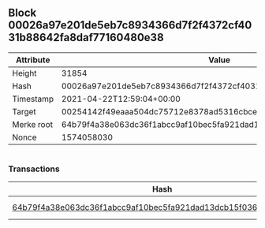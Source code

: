 ## Block 00026a97e201de5eb7c8934366d7f2f4372cf4031b88642fa8daf77160480e38

Attribute | Value
--- | ---
Height | 31854
Hash | 00026a97e201de5eb7c8934366d7f2f4372cf4031b88642fa8daf77160480e38
Timestamp | 2021-04-22T12:59:04+00:00
Target | 00254142f49eaaa504dc75712e8378ad5316cbcead634704b3734b6271167cc4
Merke root | 64b79f4a38e063dc36f1abcc9af10bec5fa921dad13dcb15f036ef223fa5436c
Nonce | 1574058030

```

```

### Transactions

Hash | Amount
--- | ---
[64b79f4a38e063dc36f1abcc9af10bec5fa921dad13dcb15f036ef223fa5436c](64b79f4a38e063dc36f1abcc9af10bec5fa921dad13dcb15f036ef223fa5436c.md) | 10.00000000 SKEPTI 
